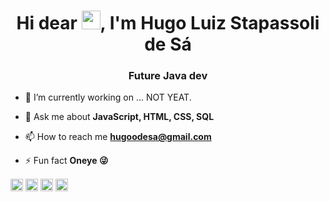 <h1 align="center">Hi dear <img src="https://raw.githubusercontent.com/kaueMarques/kaueMarques/master/hi.gif" width="30px">, I'm Hugo Luiz Stapassoli de Sá</h1>
<h3 align="center">Future Java dev</h3>


- 🔭 I’m currently working on ... NOT YEAT.

- 💬 Ask me about **JavaScript, HTML, CSS, SQL**

- 📫 How to reach me **hugoodesa@gmail.com**

- ⚡ Fun fact **Oneye 😜**

<p align="center">

<a href="https://twitter.com/hugoodesa" target="blank"><img align="center" src="https://cdn.jsdelivr.net/npm/simple-icons@3.0.1/icons/twitter.svg" alt="HugoLuiz" height="20" width="20" /></a>
<a href="https://linkedin.com/in/hugo-luiz-stapassoli-de-sá" target="blank"><img align="center" src="https://cdn.jsdelivr.net/npm/simple-icons@3.0.1/icons/linkedin.svg" alt="HugoLuiz" height="20" width="20" /></a>
<a href="https://fb.com/hugoodesa" target="blank"><img align="center" src="https://cdn.jsdelivr.net/npm/simple-icons@3.0.1/icons/facebook.svg" alt="maykbrito" height="20" width="20" /></a>
<a href="https://instagram.com/hugodesa" target="blank"><img align="center" src="https://cdn.jsdelivr.net/npm/simple-icons@3.0.1/icons/instagram.svg" alt="maykbrito" height="20" width="20" /></a>
</p>



